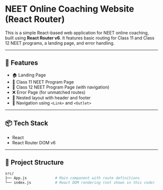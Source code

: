 # NEET Online Coaching Website (React Router)

This is a simple React-based web application for NEET online coaching, built using **React Router v6**. It features basic routing for Class 11 and Class 12 NEET programs, a landing page, and error handling.

---

## 🚀 Features

- 🏠 Landing Page
- 📘 Class 11 NEET Program Page
- 📗 Class 12 NEET Program Page (with navigation)
- ❌ Error Page (for unmatched routes)
- 📌 Nested layout with header and footer
- 🔗 Navigation using `<Link>` and `<Outlet>`

---

## 📦 Tech Stack

- React
- React Router DOM v6

---

## 📁 Project Structure

```bash
src/
├── App.js             # Main component with route definitions
└── index.js           # React DOM rendering (not shown in this code)
```
